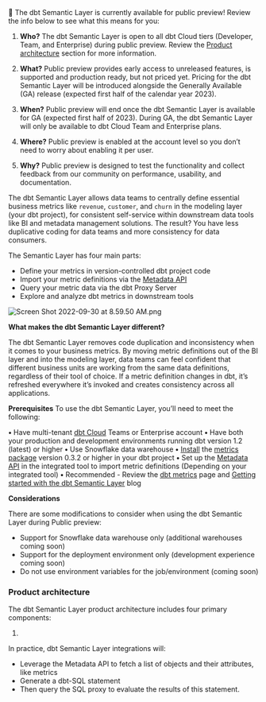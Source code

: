 <aside>
📌 The dbt Semantic Layer is currently available for public preview! Review the info below to see what this means for you:

1. **Who?** The dbt Semantic Layer is open to all dbt Cloud tiers (Developer, Team, and Enterprise) during public preview. Review the [Product architecture](url) section for more information.

2. **What?** Public preview provides early access to unreleased features, is supported and production ready, but not priced yet.  Pricing for the dbt Semantic Layer will be introduced alongside the Generally Available (GA) release (expected first half of the calendar year 2023). 

3. **When?** Public preview will end once the dbt Semantic Layer is available for GA (expected first half of 2023). During GA, the dbt Semantic Layer will only be available to dbt Cloud Team and Enterprise plans.

4. **Where?** Public preview is enabled at the account level so you don’t need to worry about enabling it per user.

5. **Why?** Public preview is designed to test the functionality and collect feedback from our community on performance, usability, and documentation.

</aside>

The dbt Semantic Layer allows data teams to centrally define essential business metrics like `revenue`, `customer`, and `churn` in the modeling layer (your dbt project), for consistent self-service within downstream data tools like BI and metadata management solutions. The result? You have less duplicative coding for data teams and more consistency for data consumers.

The Semantic Layer has four main parts:

- Define your metrics in version-controlled dbt project code
- Import your metric definitions via the [Metadata API](https://docs.getdbt.com/docs/dbt-cloud/dbt-cloud-api/metadata/metadata-querying)
- Query your metric data via the dbt Proxy Server
- Explore and analyze dbt metrics in downstream tools

![Screen Shot 2022-09-30 at 8.59.50 AM.png](https://s3-us-west-2.amazonaws.com/secure.notion-static.com/5ee001f1-21bb-4546-99a2-37a6737c5c02/Screen_Shot_2022-09-30_at_8.59.50_AM.png)

**What makes the dbt Semantic Layer different?** 

The dbt Semantic Layer removes code duplication and inconsistency when it comes to your business metrics. By moving metric definitions out of the BI layer and into the modeling layer, data teams can feel confident that different business units are working from the same data definitions, regardless of their tool of choice. If a metric definition changes in dbt, it’s refreshed everywhere it’s invoked and creates consistency across all applications.

**Prerequisites** 
To use the dbt Semantic Layer, you’ll need to meet the following:

**•** Have multi-tenant [dbt Cloud](https://cloud.getdbt.com/) Teams or Enterprise account 
**•** Have both your production and development environments running dbt version 1.2 (latest) or higher
**•** Use Snowflake data warehouse 
**•** [Install](https://docs.getdbt.com/docs/building-a-dbt-project/package-management#how-do-i-add-a-package-to-my-project) the [metrics package](https://hub.getdbt.com/dbt-labs/metrics/latest/) version 0.3.2 or higher in your dbt project
**•** Set up the [Metadata API](https://docs.getdbt.com/docs/dbt-cloud/dbt-cloud-api/metadata/metadata-overview) in the integrated tool to import metric definitions (Depending on your integrated tool)
**•** Recommended - Review the [dbt metrics](https://docs.getdbt.com/docs/building-a-dbt-project/metrics) page and [Getting started with the dbt Semantic Layer](https://docs.getdbt.com/blog/getting-started-with-the-dbt-semantic-layer) blog

**Considerations**

There are some modifications to consider when using the dbt Semantic Layer during Public preview: 

- Support for Snowflake data warehouse only (additional warehouses coming soon)
- Support for the deployment environment only (development experience coming soon)
- Do not use environment variables for the job/environment (coming soon)

### Product architecture

The dbt Semantic Layer product architecture includes four primary components:

1. 

In practice, dbt Semantic Layer integrations will:

- Leverage the Metadata API to fetch a list of objects and their attributes, like metrics
- Generate a dbt-SQL statement
- Then query the SQL proxy to evaluate the results of this statement.
